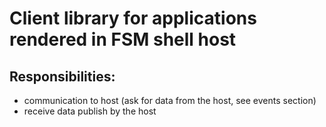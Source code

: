 # Client library for applications rendered in FSM shell host

## Responsibilities:

- communication to host (ask for data from the host, see events section)
- receive data publish by the host 
